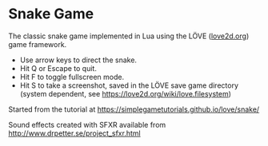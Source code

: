 # Snake Game

The classic snake game implemented in Lua using the
LÖVE ([love2d.org](https://love2d.org)) game framework.

- Use arrow keys to direct the snake.
- Hit Q or Escape to quit.
- Hit F to toggle fullscreen mode.
- Hit S to take a screenshot, saved in the LÖVE save game directory
  (system dependent, see <https://love2d.org/wiki/love.filesystem>)

Started from the tutorial at <https://simplegametutorials.github.io/love/snake/>

Sound effects created with SFXR available from
<http://www.drpetter.se/project_sfxr.html>

